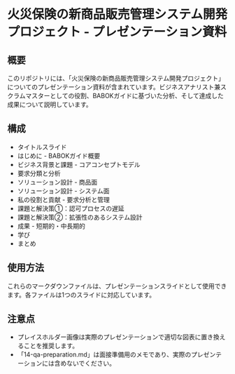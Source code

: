 # 火災保険の新商品販売管理システム開発プロジェクト - プレゼンテーション資料

## 概要
このリポジトリには、「火災保険の新商品販売管理システム開発プロジェクト」についてのプレゼンテーション資料が含まれています。ビジネスアナリスト兼スクラムマスターとしての役割、BABOKガイドに基づいた分析、そして達成した成果について説明しています。

## 構成
- タイトルスライド
- はじめに - BABOKガイド概要
- ビジネス背景と課題 - コアコンセプトモデル
- 要求分類と分析
- ソリューション設計 - 商品面
- ソリューション設計 - システム面
- 私の役割と貢献 - 要求分析と管理
- 課題と解決策①：認可プロセスの遅延
- 課題と解決策②：拡張性のあるシステム設計
- 成果 - 短期的・中長期的
- 学び
- まとめ

## 使用方法
これらのマークダウンファイルは、プレゼンテーションスライドとして使用できます。各ファイルは1つのスライドに対応しています。

## 注意点
- プレイスホルダー画像は実際のプレゼンテーションで適切な図表に置き換えることを推奨します。
- 「14-qa-preparation.md」は面接準備用のメモであり、実際のプレゼンテーションには含めないでください。